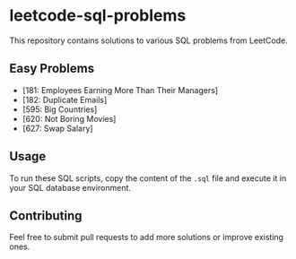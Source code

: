 # leetcode-sql-problems

This repository contains solutions to various SQL problems from LeetCode.

## Easy Problems
- [181: Employees Earning More Than Their Managers]
- [182: Duplicate Emails]
- [595: Big Countries]
- [620: Not Boring Movies]
- [627: Swap Salary]

## Usage
To run these SQL scripts, copy the content of the `.sql` file and execute it in your SQL database environment.

## Contributing
Feel free to submit pull requests to add more solutions or improve existing ones.
